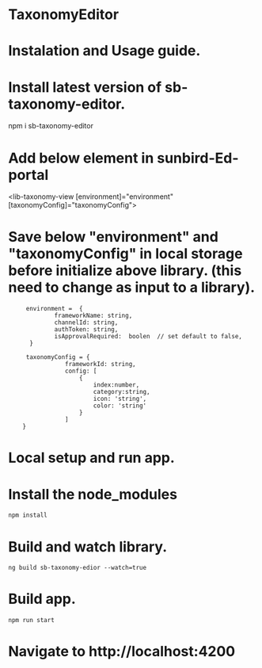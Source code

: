 # TaxonomyEditor

# Instalation and Usage guide.

# Install latest version of sb-taxonomy-editor.

npm i sb-taxonomy-editor

# Add below element in sunbird-Ed-portal

<lib-taxonomy-view [environment]="environment" [taxonomyConfig]="taxonomyConfig">

# Save below "environment" and "taxonomyConfig" in local storage before initialize above library. (this need to change as input to a library).

         environment =  {
                 frameworkName: string,   
                 channelId: string,
                 authToken: string,
                 isApprovalRequired:  boolen  // set default to false,
          }

         taxonomyConfig = {
                    frameworkId: string,
                    config: [
                        {
                            index:number,
                            category:string,
                            icon: 'string',
                            color: 'string'
                        }
                    ]
        }


# Local setup and run app.

# Install the node_modules

    npm install

# Build and watch library.
    ng build sb-taxonomy-edior --watch=true

# Build app.
    npm run start

# Navigate to http://localhost:4200
    